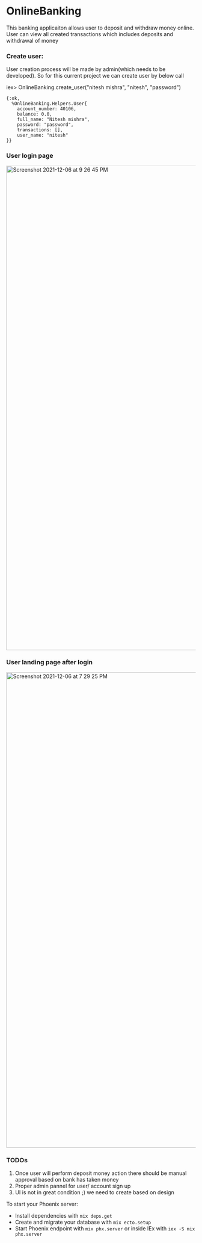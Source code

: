 # OnlineBanking
This banking applicaiton allows user to deposit and withdraw money online. User can view all created transactions which includes deposits and withdrawal of money


### Create user:
User creation process will be made by admin(which needs to be developed). So for this current project we can create user by below call

iex> OnlineBanking.create_user("nitesh mishra", "nitesh", "password")
```
{:ok,
  %OnlineBanking.Helpers.User{
    account_number: 40106,
    balance: 0.0,
    full_name: "Nitesh mishra",
    password: "password",
    transactions: [],
    user_name: "nitesh"
}}
```


### User login page

<img width="1287" alt="Screenshot 2021-12-06 at 9 26 45 PM" src="https://user-images.githubusercontent.com/20892499/144880398-98cbceaa-caeb-43f7-990e-819420a23a57.png">

### User landing page after login

<img width="1263" alt="Screenshot 2021-12-06 at 7 29 25 PM" src="https://user-images.githubusercontent.com/20892499/144880464-2596b7a9-651b-4e87-8133-767c418d9627.png">

### TODOs
  1. Once user will perform deposit money action there should be manual approval based on bank has taken money
  2. Proper admin pannel for user/ account sign up
  3. UI is not in great condition ;) we need to create based on design

To start your Phoenix server:

  * Install dependencies with `mix deps.get`
  * Create and migrate your database with `mix ecto.setup`
  * Start Phoenix endpoint with `mix phx.server` or inside IEx with `iex -S mix phx.server`


